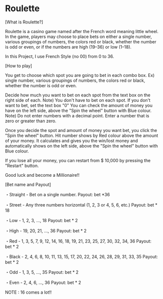 # Roulette

[What is Roulette?]

Roulette is a casino game named after the French word meaning little wheel. In the game, players may choose to place bets on either a single number, various groupings of numbers, the colors red or black, whether the number is odd or even, or if the numbers are high (19–36) or low (1–18).

In this Project, I use French Style (no 00) from 0 to 36.

[How to play]

You get to choose which spot you are going to bet in each combo box. Ex) single number, various groupings of numbers, the colors red or black, whether the number is odd or even.

Decide how much you want to bet on each spot from the text box on the right side of each. Note) You don't have to bet on each spot. If you don't want to bet, set the text box "0" You can check the amount of money you have on the left side, above the "Spin the wheel" button with Blue colour.
Note) Do not enter numbers with a decimal point. Enter a number that is zero or greater than zero.

Once you decide the spot and amount of money you want bet, you click the "Spin the wheel" button. Hit number shows by Red colour above the amount of your money. It calculates and gives you the win/lost money and automatically shows on the left side, above the "Spin the wheel" button with Blue colour.

If you lose all your money, you can restart from $ 10,000 by pressing the "Restart" button.

Good luck and become a Millionaire!!

[Bet name and Payout]

・Straight - Bet on a single number. Payout: bet *36

・Street - Any three numbers horizontal (1, 2, 3 or 4, 5, 6, etc.) Payout: bet * 18

・Low - 1, 2, 3, ..., 18 Payout: bet * 2

・High - 19, 20, 21, ..., 36 Payout: bet * 2

・Red - 1, 3, 5, 7, 9, 12, 14, 16, 18, 19, 21, 23, 25, 27, 30, 32, 34, 36 Payout: bet * 2

・Black - 2, 4, 6, 8, 10, 11, 13, 15, 17, 20, 22, 24, 26, 28, 29, 31, 33, 35 Payout: bet * 2

・Odd - 1, 3, 5, ..., 35 Payout: bet * 2

・Even - 2, 4, 6, ..., 36 Payout: bet * 2



NOTE : 16 comes a lot!!
